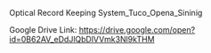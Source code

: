Optical Record Keeping System_Tuco_Opena_Sininig

Google Drive Link:
https://drive.google.com/open?id=0B62AV_eDdJlQbDlVVmk3Nl9kTHM